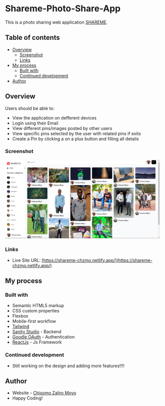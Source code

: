 # Shareme-Photo-Share-App

This is a photo sharing web application [SHAREME](https://shareme-chzmo.netlify.app/).

## Table of contents

- [Overview](#overview)
  - [Screenshot](#Screenshot)
  - [Links](#links)
- [My process](#my-process)
  - [Built with](#built-with)
  - [Continued development](#continued-development)
- [Author](#author)

## Overview

Users should be able to:

- View the application on defferent devices
- Login using their Email
- View different pins/images posted by other users
- View specific pins selected by the user with related pins if exits
- Create a Pin by clicking a on a plus button and filling all details

### Screenshot

![Screenshot](./src/assets/Screenshot.png)

### Links

- Live Site URL: [https://shareme-chzmo.netlify.app/](https://shareme-chzmo.netlify.app/)

## My process

### Built with

- Semantic HTML5 markup
- CSS custom properties
- Flexbox
- Mobile-first workflow
- [Tailwind](https://tailwindcss.com/)
- [Sanity Studio](https://www.sanity.io/) - Backend
- [Goodle OAuth](https://developers.google.com/identity/protocols/oauth2) - Authentication
- [ReactJs](https://swiperjs.com/) - Js Framework

### Continued development

- Still working on the design and adding more features!!!!

## Author

- Website - [Chisomo Zaliro Moyo](https://www.chzmo.com)
- Happy Coding!